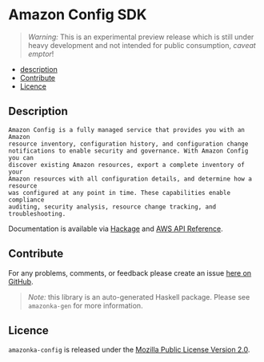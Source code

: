 # Amazon Config SDK

> _Warning:_ This is an experimental preview release which is still under heavy development and not intended for public consumption, _caveat emptor_!

* [description](#description)
* [Contribute](#contribute)
* [Licence](#licence)

## Description

    Amazon Config is a fully managed service that provides you with an Amazon
    resource inventory, configuration history, and configuration change
    notifications to enable security and governance. With Amazon Config you can
    discover existing Amazon resources, export a complete inventory of your
    Amazon resources with all configuration details, and determine how a resource
    was configured at any point in time. These capabilities enable compliance
    auditing, security analysis, resource change tracking, and troubleshooting.

Documentation is available via [Hackage](http://hackage.haskell.org/package/amazonka-config)
and [AWS API Reference](http://docs.aws.amazon.com/config/latest/APIReference/Welcome.html).


## Contribute

For any problems, comments, or feedback please create an issue [here on GitHub](https://github.com/brendanhay/amazonka/issues).

> _Note:_ this library is an auto-generated Haskell package. Please see `amazonka-gen` for more information.


## Licence

`amazonka-config` is released under the [Mozilla Public License Version 2.0](http://www.mozilla.org/MPL/).
